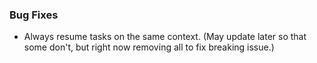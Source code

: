﻿### Bug Fixes
* Always resume tasks on the same context. (May update later so that some don't, but right now removing all to fix breaking issue.)